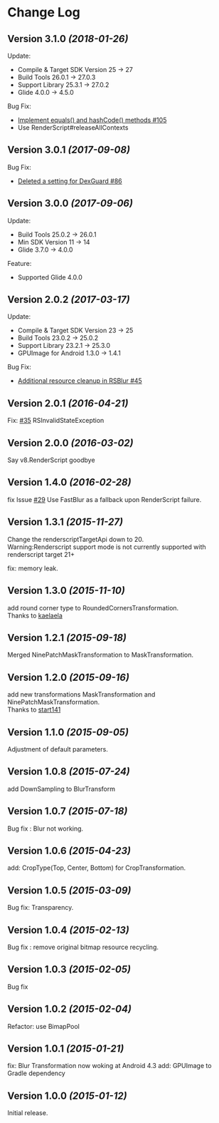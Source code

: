 Change Log
==========

Version 3.1.0 *(2018-01-26)*
----------------------------

Update:  
- Compile & Target SDK Version 25 -> 27  
- Build Tools 26.0.1 -> 27.0.3  
- Support Library 25.3.1 -> 27.0.2  
- Glide 4.0.0 -> 4.5.0  

Bug Fix:  
- [Implement equals() and hashCode() methods #105](https://github.com/wasabeef/glide-transformations/pull/105)  
- Use RenderScript#releaseAllContexts  

Version 3.0.1 *(2017-09-08)*
----------------------------

Bug Fix:
- [Deleted a setting for DexGuard #86](https://github.com/wasabeef/glide-transformations/issues/86)

Version 3.0.0 *(2017-09-06)*
----------------------------

Update:
- Build Tools 25.0.2 -> 26.0.1
- Min SDK Version 11 -> 14
- Glide 3.7.0 -> 4.0.0

Feature: 
- Supported Glide 4.0.0

Version 2.0.2 *(2017-03-17)*
----------------------------

Update:
- Compile & Target SDK Version 23 -> 25
- Build Tools 23.0.2 -> 25.0.2
- Support Library 23.2.1 -> 25.3.0
- GPUImage for Android 1.3.0 -> 1.4.1

Bug Fix:
- [Additional resource cleanup in RSBlur #45](https://github.com/wasabeef/glide-transformations/pull/45)
 
Version 2.0.1 *(2016-04-21)*
----------------------------

Fix:
 [#35](https://github.com/wasabeef/glide-transformations/issues/35)
 RSInvalidStateException

Version 2.0.0 *(2016-03-02)*
----------------------------

Say v8.RenderScript goodbye

Version 1.4.0 *(2016-02-28)*
----------------------------

fix Issue [#29](https://github.com/wasabeef/glide-transformations/issues/29)
 Use FastBlur as a fallback upon RenderScript failure.

Version 1.3.1 *(2015-11-27)*
----------------------------

Change the renderscriptTargetApi down to 20.  
 Warning:Renderscript support mode is not currently supported with renderscript target 21+

fix: memory leak.

Version 1.3.0 *(2015-11-10)*
----------------------------

add round corner type to RoundedCornersTransformation.  
Thanks to [kaelaela](https://github.com/kaelaela)

Version 1.2.1 *(2015-09-18)*
----------------------------

Merged NinePatchMaskTransformation to MaskTransformation.

Version 1.2.0 *(2015-09-16)*
----------------------------

add new transformations MaskTransformation and NinePatchMaskTransformation.  
Thanks to [start141](https://github.com/start141)

Version 1.1.0 *(2015-09-05)*
----------------------------

Adjustment of default parameters.

Version 1.0.8 *(2015-07-24)*
----------------------------

add DownSampling to BlurTransform

Version 1.0.7 *(2015-07-18)*
----------------------------

Bug fix : Blur not working.

Version 1.0.6 *(2015-04-23)*
----------------------------

add: CropType(Top, Center, Bottom) for CropTransformation.

Version 1.0.5 *(2015-03-09)*
----------------------------

Bug fix: Transparency.

Version 1.0.4 *(2015-02-13)*
----------------------------

Bug fix : remove original bitmap resource recycling.

Version 1.0.3 *(2015-02-05)*
----------------------------

Bug fix

Version 1.0.2 *(2015-02-04)*
----------------------------

Refactor: use BimapPool

Version 1.0.1 *(2015-01-21)*
----------------------------

fix: Blur Transformation now woking at Android 4.3
add: GPUImage to Gradle dependency 

Version 1.0.0 *(2015-01-12)*
----------------------------

Initial release.
